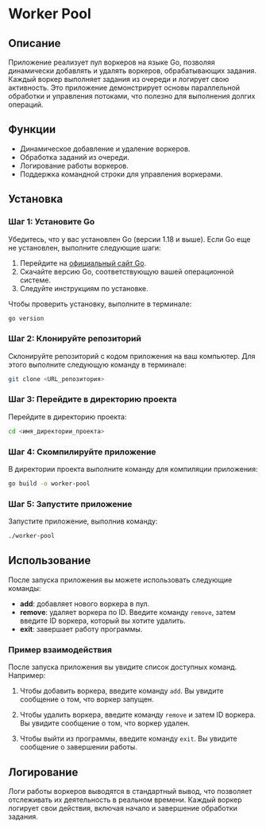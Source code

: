 # Worker Pool

## Описание

Приложение реализует пул воркеров на языке Go, позволяя динамически добавлять и удалять воркеров, обрабатывающих задания. Каждый воркер выполняет задания из очереди и логирует свою активность. Это приложение демонстрирует основы параллельной обработки и управления потоками, что полезно для выполнения долгих операций.

## Функции

- Динамическое добавление и удаление воркеров.
- Обработка заданий из очереди.
- Логирование работы воркеров.
- Поддержка командной строки для управления воркерами.

## Установка

### Шаг 1: Установите Go

Убедитесь, что у вас установлен Go (версии 1.18 и выше). Если Go еще не установлен, выполните следующие шаги:

1. Перейдите на [официальный сайт Go](https://golang.org/dl/).
2. Скачайте версию Go, соответствующую вашей операционной системе.
3. Следуйте инструкциям по установке.

Чтобы проверить установку, выполните в терминале:

```bash
go version
```

### Шаг 2: Клонируйте репозиторий

Склонируйте репозиторий с кодом приложения на ваш компьютер. Для этого выполните следующую команду в терминале:

```bash
git clone <URL_репозитория>
```

### Шаг 3: Перейдите в директорию проекта

Перейдите в директорию проекта:

```bash
cd <имя_директории_проекта>
```

### Шаг 4: Скомпилируйте приложение

В директории проекта выполните команду для компиляции приложения:

```bash
go build -o worker-pool
```

### Шаг 5: Запустите приложение

Запустите приложение, выполнив команду:

```bash
./worker-pool
```

## Использование

После запуска приложения вы можете использовать следующие команды:

- **add**: добавляет нового воркера в пул.
- **remove**: удаляет воркера по ID. Введите команду `remove`, затем введите ID воркера, который вы хотите удалить.
- **exit**: завершает работу программы.

### Пример взаимодействия

После запуска приложения вы увидите список доступных команд. Например:

1. Чтобы добавить воркера, введите команду `add`. Вы увидите сообщение о том, что воркер запущен.

2. Чтобы удалить воркера, введите команду `remove` и затем ID воркера. Вы увидите сообщение о том, что воркер удален.

3. Чтобы выйти из программы, введите команду `exit`. Вы увидите сообщение о завершении работы.

## Логирование

Логи работы воркеров выводятся в стандартный вывод, что позволяет отслеживать их деятельность в реальном времени. Каждый воркер логирует свои действия, включая начало и завершение обработки задания.

